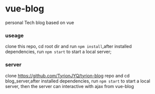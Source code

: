 # vue-blog
personal Tech blog based on vue

### useage

clone this repo, cd root dir and run `npm install`,after installed  dependencies, run `npm start` to start a local server;

### server

clone  https://github.com/TyrionJYQ/tyrion-blog repo and cd blog_server,after installed dependencies, run `npm start` to start a local server, then the server can interactive with ajax from vue-blog








